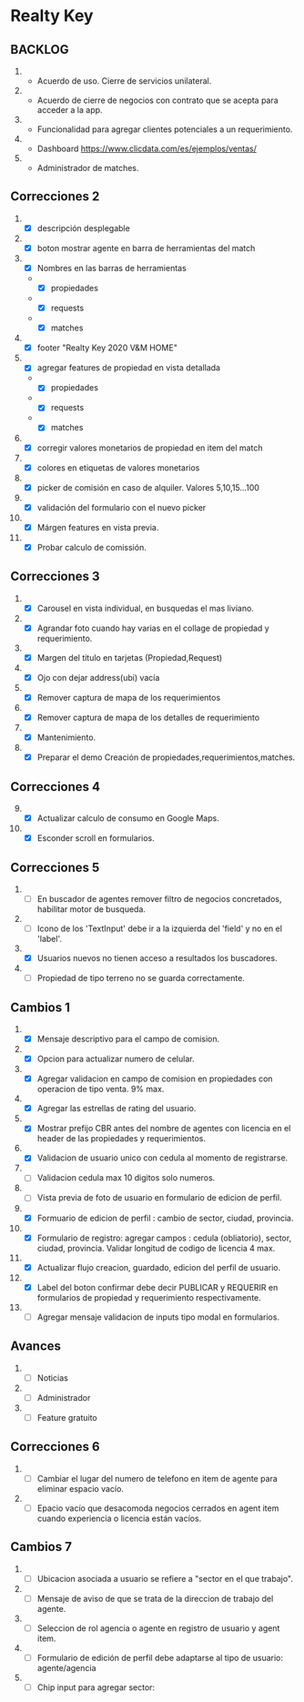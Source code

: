 # Realty Key

## BACKLOG
1. - Acuerdo de uso. Cierre de servicios unilateral.
2. - Acuerdo de cierre de negocios con contrato que se acepta para acceder a la app.
3. - Funcionalidad para agregar clientes potenciales a un requerimiento.
4. - Dashboard https://www.clicdata.com/es/ejemplos/ventas/
5. - Administrador de matches.

## Correcciones 2

1. - [x] descripción desplegable

2. - [X] boton mostrar agente en barra de herramientas del match

3. - [x] Nombres en las barras de herramientas
    - - [x]  propiedades
    - - [x]  requests
    - - [x]  matches
4. - [x] footer "Realty Key 2020 V&M HOME"

5. - [x] agregar features de propiedad en vista detallada
    - - [x]  propiedades
    - - [x]  requests
    - - [x]  matches
6. - [x] corregir valores monetarios de propiedad en item del match

7. - [x] colores en etiquetas de valores monetarios

8. - [x] picker de comisión en caso de alquiler. Valores 5,10,15...100

9. - [x] validación del formulario con el nuevo picker

10. - [x] Márgen features en vista previa.

11. - [x] Probar calculo de comissión.

## Correcciones 3

1. - [x] Carousel en vista individual, en busquedas el mas liviano.
2. - [x] Agrandar foto cuando hay varias en el collage de propiedad y requerimiento.

3. - [x] Margen del titulo en tarjetas (Propiedad,Request)

4. - [x] Ojo con dejar address(ubi) vacía 
5. - [x] Remover captura de mapa de los requerimientos
6. - [x] Remover captura de mapa de los detalles de requerimiento
7. - [x] Mantenimiento.
8. - [x] Preparar el demo Creación de propiedades,requerimientos,matches.

## Correcciones 4

9. - [x] Actualizar calculo de consumo en Google Maps.
10. - [x] Esconder scroll en formularios.

## Correcciones 5

1. - [ ] En buscador de agentes remover filtro de negocios concretados, habilitar motor de busqueda.
2. - [ ] Icono de los 'TextInput' debe ir a la izquierda del 'field' y no en el 'label'.
3. - [x] Usuarios nuevos no tienen acceso a resultados los buscadores.
4. - [ ] Propiedad de tipo terreno no se guarda correctamente.

## Cambios 1

1. - [x] Mensaje descriptivo para el campo de comision.
2. - [x] Opcion para actualizar numero de celular.
3. - [x] Agregar validacion en campo de comision en propiedades con operacion de tipo venta. 9% max.
4. - [x] Agregar las estrellas de rating del usuario.
5. - [x] Mostrar prefijo CBR antes del nombre de agentes con licencia en el header de las propiedades y requerimientos.
6. - [x] Validacion de usuario unico con cedula al momento de registrarse.
7. - [ ] Validacion cedula max 10 digitos solo numeros.
8. - [ ] Vista previa de foto de usuario en formulario de edicion de perfil.
9. - [x] Formuario de edicion de perfil : cambio de sector, ciudad, provincia.
10. - [x] Formulario de registro: agregar campos : cedula (obliatorio), sector, ciudad, provincia. Validar longitud de codigo de licencia 4 max.
11. - [x] Actualizar flujo creacion, guardado, edicion del perfil de usuario.
12. - [x] Label del boton confirmar debe decir PUBLICAR y REQUERIR en formularios de propiedad y requerimiento respectivamente.
13. - [ ] Agregar mensaje validacion de inputs tipo modal en formularios.

## Avances

1. - [ ] Noticias
2. - [ ] Administrador
3. - [ ] Feature gratuito

## Correcciones 6
1. - [ ] Cambiar el lugar del numero de telefono en item de agente para eliminar espacio vacío.
2. - [ ] Epacio vacío que desacomoda negocios cerrados en agent item cuando experiencia o licencia están vacíos.

## Cambios 7

1. - [ ] Ubicacion asociada a usuario se refiere a "sector en el que trabajo".
2. - [ ] Mensaje de aviso de que se trata de la direccion de trabajo del agente.
3. - [ ] Seleccion de rol agencia o agente en registro de usuario y agent item.
4. - [ ] Formulario de edición de perfil debe adaptarse al tipo de usuario: agente/agencia
5. - [ ] Chip input para agregar sector:  
